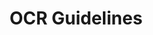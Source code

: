 ---
title: "OCR Guidelines"
layout: page
image: /assets/images/main-images/Isfahan_Lotfollah_mosque_ceiling_symmetric_narrow_border.png
---